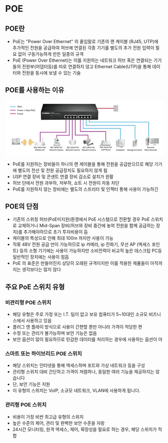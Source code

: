 # POE

## POE란

- PoE는 "Power Over Ethernet" 의 줄임말로 기존의 랜 케이블 (RJ45, UTP)에 추가적인 전원을 공급하여 허브에 연결된 각종 기기를 별도의 추가 전원 입력이 필요 없이 구동가능하게 만든 일종의 규격
- PoE (Power Over Ethernet)는 이를 지원하는 네트워크 허브 혹은 연결되는 기기들의 전원부(어댑터등)를 따로 연결하지 않고 Ethernet Cable(UTP)을 통해 데이터와 전원을 동시에 보낼 수 있는 기술

## POE를 사용하는 이유

<img src="./image/poe.png" alt="Alt123" width="600">

- PoE를 지원하는 장비들이 하나의 랜 케이블을 통해 전원을 공급받으므로 해당 기기에 별도의 전선 및 전원 공급장치도 필요하지 않게 됨
- USP 연결 장비 및 콘센트 연결 장비 감소로 설치가 원활
- 허브 단에서 전원 과부하, 저부하, 쇼트 시 전원이 자동 차단
- PoE를 지원하지 않는 장비에는 별도의 스프리터 및 인젝터 통해 사용이 가능하긴

## POE의 단점

- 기존의 스위칭 허브(PoE미지원)환경에서 PoE 시스템으로 전환할 경우 PoE 스위치로 교체하거나 Mid-Span 장비(허브와 장비 중간에 놓여 전원을 함께 공급하는 장치)를 추가해야하므로 초기 투자비용이 듬
- 케이블의 특성으로 인해 최대 100m 까지만 사용이 가능
- 직류 48V 전원 공급 만이 가능하므로 ip 카메라, ip 전화기, 무선 AP (엑세스 포인트) 등의 소형 기기에는 사용이 가능하지만 소비전력이 비교적 높은 데스크탑 PC등 일반적인 장치에는 사용이 힘듬
- PoE 의 표준은 만들어진지 상당히 오래된 규격이지만 이를 적용한 제품들이 아직까지는 생각보다는 많지 않다

## 주요 PoE 스위치 유형

### **비관리형 POE 스위치**

- 해당 유형은 주로 가정 또는 I.T. 팀이 없고 보유 컴퓨터가 5~10대인 소규모 비즈니스에서 사용하고 있음
- 플러그 앤 플레이 방식으로 사용이 간편할 뿐만 아니라 가격이 적당한 편
- 수정 또는 관리가 불가능하며 보안 기능은 없음
- 보안 옵션이 많이 필요하므로 민감한 데이터를 처리하는 경우에 사용하는 옵션이 아

### **스마트 또는 하이브리드 POE 스위치**

- 해당 스위치는 인터넷을 통해 액세스하며 포트와 가상 네트워크 등을 구성
- 관리형 스위치 대비 간단하고 가격이 저렴하나, 동일한 여러 기능을 제공하지는 않습니다
- 단, 보안 기능은 지원
- 이 유형의 스위치는 VoIP, 소규모 네트워크, VLAN에 사용하게 됩니다.

### **관리형 POE 스위치**

- 비용이 가장 비싼 최고급 유형의 스위치
- 높은 수준의 제어, 관리 및 완벽한 보안 수준을 자랑
- 24시간 모니터링, 원격 액세스, 제어, 확장성을 필요로 하는 경우, 해당 스위치가 적합